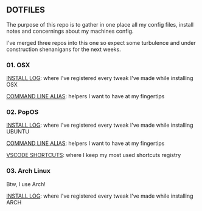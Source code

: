 ## DOTFILES

The purpose of this repo is to gather in one place all my config files, install notes and concernings about my machines config.

I've merged three repos into this one so expect some turbulence and under construction shenanigans for the next weeks.

### 01. OSX

[INSTALL LOG](/osx/docs/install-log.md): where I've registered every tweak I've made while installing OSX

[COMMAND LINE ALIAS](/osx/alias/.alias): helpers I want to have at my fingertips

### 02. PopOS

[INSTALL LOG](/linux/docs/install-log.md): where I've registered every tweak I've made while installing UBUNTU

[COMMAND LINE ALIAS](/linux/alias/.alias): helpers I want to have at my fingertips

[VSCODE SHORTCUTS](/linux/docs/vscode-notes.md): where I keep my most used shortcuts registry

### 03. Arch Linux

Btw, I use Arch!

[INSTALL LOG](/arch/docs/install-log.md): where I've registered every tweak I've made while installing ARCH


